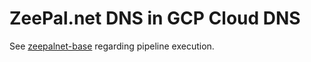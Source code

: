 # ZeePal.net DNS in GCP Cloud DNS
See [zeepalnet-base](https://github.com/ZeePal/zeepalnet-base) regarding pipeline execution.
